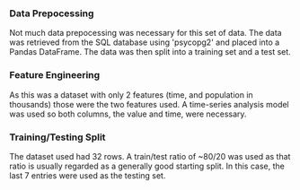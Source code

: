 ### Data Prepocessing
Not much data prepocessing was necessary for this set of data. The data was retrieved from the SQL database using 'psycopg2' and placed into a Pandas DataFrame. The data was then split into a training set and a test set.

### Feature Engineering
As this was a dataset with only 2 features (time, and population in thousands) those were the two features used. A time-series analysis model was used so both columns, the value and time, were necessary.

### Training/Testing Split
The dataset used had 32 rows. A train/test ratio of ~80/20 was used as that ratio is usually regarded as a generally good starting split. In this case, the last 7 entries were used as the testing set.
